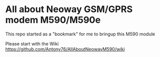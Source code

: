 # All about Neoway GSM/GPRS modem M590/M590e

This repo started as a "bookmark" for me to bringup this M590 module


 Please start with the Wiki https://github.com/Antony76/AllAboutNeowayM590/wiki

